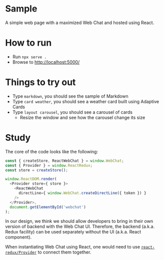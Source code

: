 # Sample

A simple web page with a maximized Web Chat and hosted using React.

# How to run

- Run `npx serve .`
- Browse to [http://localhost:5000/](http://localhost:5000/)

# Things to try out

- Type `markdown`, you should see the sample of Markdown
- Type `card weather`, you should see a weather card built using Adaptive Cards
- Type `layout carousel`, you should see a carousel of cards
   - Resize the window and see how the carousel change its size

# Study

The core of the code looks like the following:

```js
const { createStore, ReactWebChat } = window.WebChat;
const { Provider } = window.ReactRedux;
const store = createStore();

window.ReactDOM.render(
  <Provider store={ store }>
    <ReactWebChat
      directLine={ window.WebChat.createDirectLine({ token }) }
    />
  </Provider>,
  document.getElementById('webchat')
);
```

In our design, we think we should allow developers to bring in their own version of backend with the Web Chat UI. Therefore, the backend (a.k.a. Redux facility) can be used separately without the UI (a.k.a. React component).

When instantiating Web Chat using React, one would need to use [`react-redux/Provider`](https://github.com/reduxjs/react-redux/blob/master/docs/api.md#provider-store) to connect them together.
